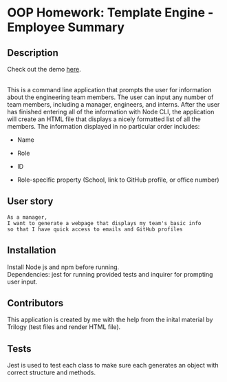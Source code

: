 # OOP Homework: Template Engine - Employee Summary

## Description

Check out the demo [here](https://www.youtube.com/watch?v=mgobiGCxkQ4&feature=youtu.be&ab_channel=UyenNguyen).

<br>This is a command line application that prompts the user for information about the engineering team members. The user can input any number of team members, including a manager, engineers, and interns. After the user has finished entering all of the information with Node CLI, the application will create an HTML file that displays a nicely formatted list of all the members. The information displayed in no particular order includes: 

  * Name

  * Role

  * ID

  * Role-specific property (School, link to GitHub profile, or office number)

## User story

```
As a manager,
I want to generate a webpage that displays my team's basic info
so that I have quick access to emails and GitHub profiles

```

## Installation

Install Node js and npm before running.
<br>Dependencies: jest for running provided tests and inquirer for prompting user input.

## Contributors
This application is created by me with the help from the inital material by Trilogy (test files and render HTML file).

## Tests
Jest is used to test each class to make sure each generates an object with correct structure and methods.